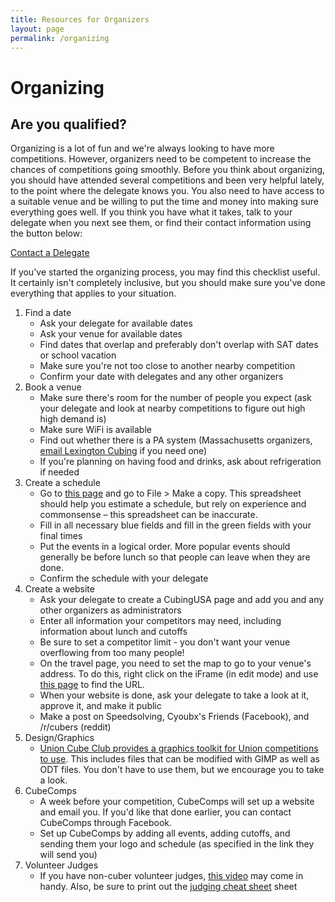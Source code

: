 ```yaml
---
title: Resources for Organizers
layout: page
permalink: /organizing
---
```


Organizing
==========

Are you qualified?
------------------
Organizing is a lot of fun and we're always looking to have more competitions. However, organizers need to be competent to increase the chances of competitions going smoothly.  Before you think about organizing, you should have attended several competitions and been very helpful lately, to the point where the delegate knows you. You also need to have access to a suitable venue and be willing to put the time and money into making sure everything goes well. If you think you have what it takes, talk to your delegate when you next see them, or find their contact information using the button below:

<a class="btn btn-primary" href="https://www.worldcubeassociation.org/delegates">Contact a Delegate</a>
    
If you've started the organizing process, you may find this checklist
useful. It certainly isn't completely inclusive, but you should make
sure you've done everything that applies to your situation.

<ol class="organizing well">
<li>Find a date
  <ul>
    <li>Ask your delegate for available dates</li>
    <li>Ask your venue for available dates</li>
    <li>Find dates that overlap and preferably don't overlap with SAT dates or school vacation</li>
    <li>Make sure you're not too close to another nearby competition</li>
    <li>Confirm your date with delegates and any other organizers</li>
  </ul>
</li>
<li>Book a venue
  <ul>
    <li>Make sure there's room for the number of people you expect
    (ask your delegate and look at nearby competitions to figure
    out high high demand is)</li>
    <li>Make sure WiFi is available</li>
    <li>Find out whether there is a PA system (Massachusetts
    organizers, <a href="mailto:lexingtoncubing@matthewmcmillan.me">email Lexington Cubing</a> if you need one)</li>
    <li>If you're planning on having food and drinks, ask about
    refrigeration if needed</li>
  </ul>
</li>
<li>Create a schedule
  <ul>
    <li>Go to <a href=
    "https://docs.google.com/spreadsheets/d/1DIjU4_VPzuFnWJRRNTn4VE0XnwexneCb4Y0u7AzNOWM/edit#gid=0">
      this page</a> and go to File &gt; Make a copy. This
      spreadsheet should help you estimate a schedule, but rely on
      experience and commonsense – this spreadsheet can be
      inaccurate.
    </li>
    <li>Fill in all necessary blue fields and fill in the green
    fields with your final times</li>
    <li>Put the events in a logical order. More popular events
    should generally be before lunch so that people can leave when
    they are done.</li>
    <li>Confirm the schedule with your delegate</li>
  </ul>
</li>
<li>Create a website
  <ul>
    <li>Ask your delegate to create a CubingUSA page and add you
    and any other organizers as administrators</li>
    <li>Enter all information your competitors may need, including
    information about lunch and cutoffs</li>
    <li>Be sure to set a competitor limit - you don't want your
    venue overflowing from too many people!</li>
    <li>On the travel page, you need to set the map to go to your
    venue's address. To do this, right click on the iFrame (in edit
    mode) and use <a href=
    "https://support.google.com/maps/answer/3544418?hl=en">this
    page</a> to find the URL.
    </li>
    <li>When your website is done, ask your delegate to take a look
    at it, approve it, and make it public</li>
    <li>Make a post on Speedsolving, Cyoubx's Friends (Facebook),
    and /r/cubers (reddit)</li>
  </ul>
</li>
<li>Design/Graphics
  <ul>
    <li>
      <a href="http://tiny.cc/graphics-toolkit">Union Cube Club
      provides a graphics toolkit for Union competitions to
      use</a>. This includes files that can be modified with GIMP
      as well as ODT files. You don't have to use them, but we
      encourage you to take a look.
    </li>
  </ul>
</li>
<li>CubeComps
  <ul>
    <li>A week before your competition, CubeComps will set up a
      website and email you. If you'd like that done earlier, you can contact
      CubeComps through Facebook.</li>
    <li>Set up CubeComps by adding all events, adding cutoffs, and
    sending them your logo and schedule (as specified in the link
    they will send you)</li>
  </ul>
</li>
<li>Volunteer Judges
  <ul>
    <li>If you have non-cuber volunteer judges, <a href=
    "https://www.youtube.com/watch?v=8iMGibfXyEk">this video</a>
    may come in handy. Also, be sure to print out the <a href=
    "Cheat%20Sheet.pdf">judging cheat sheet</a> sheet
    </li>
  </ul>
</li>
</ol>